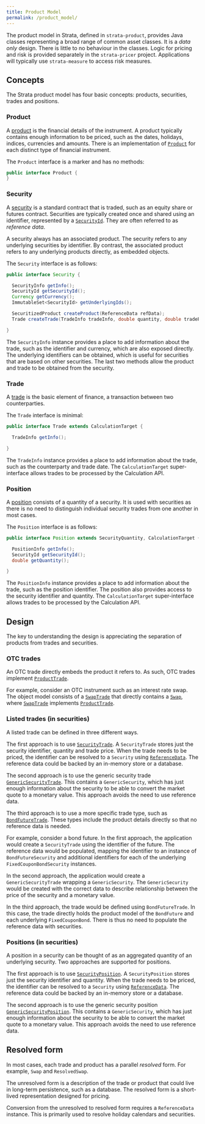 ```yaml
---
title: Product Model
permalink: /product_model/
---
```


The product model in Strata, defined in `strata-product`, provides Java classes representing
a broad range of common asset classes. It is a _data only_ design.
There is little to no behaviour in the classes.
Logic for pricing and risk is provided separately in the `strata-pricer` project.
Applications will typically use `strata-measure` to access risk measures.


## Concepts

The Strata product model has four basic concepts: products, securities, trades and positions.


### Product

A [product]({{site.baseurl}}/apidocs/com/opengamma/strata/product/Product.html)
is the financial details of the instrument. A product typically contains enough information
to be priced, such as the dates, holidays, indices, currencies and amounts.
There is an implementation of [`Product`]({{site.baseurl}}/apidocs/com/opengamma/strata/product/Product.html)
for each distinct type of financial instrument.

The `Product` interface is a marker and has no methods:

```java
public interface Product {
}
```

### Security

A [security]({{site.baseurl}}/apidocs/com/opengamma/strata/product/Security.html)
is a standard contract that is traded, such as an equity share or futures contract.
Securities are typically created once and shared using an identifier, represented by a
[`SecurityId`]({{site.baseurl}}/apidocs/com/opengamma/strata/product/SecurityId.html).
They are often referred to as *reference data*.

A security always has an associated product.
The security refers to any underlying securities by identifier.
By contrast, the associated product refers to any underlying products directly, as embedded objects.

The `Security` interface is as follows:

```java
public interface Security {

  SecurityInfo getInfo();
  SecurityId getSecurityId();
  Currency getCurrency();
  ImmutableSet<SecurityId> getUnderlyingIds();

  SecuritizedProduct createProduct(ReferenceData refData);
  Trade createTrade(TradeInfo tradeInfo, double quantity, double tradePrice, ReferenceData refData);

}
```

The `SecurityInfo` instance provides a place to add information about the trade,
such as the identifier and currency, which are also exposed directly.
The underlying identifiers can be obtained, which is useful for securities that are based on other securities.
The last two methods allow the product and trade to be obtained from the security.


### Trade

A [trade]({{site.baseurl}}/apidocs/com/opengamma/strata/product/Trade.html)
is the basic element of finance, a transaction between two counterparties.

The `Trade` interface is minimal:

```java
public interface Trade extends CalculationTarget {

  TradeInfo getInfo();

}
```

The `TradeInfo` instance provides a place to add information about the trade,
such as the counterparty and trade date.
The `CalculationTarget` super-interface allows trades to be processed by the Calculation API.


### Position

A [position]({{site.baseurl}}/apidocs/com/opengamma/strata/product/Position.html)
consists of a quantity of a security. It is used with securities as there is no need to
distinguish individual security trades from one another in most cases.

The `Position` interface is as follows:

```java
public interface Position extends SecurityQuantity, CalculationTarget {

  PositionInfo getInfo();
  SecurityId getSecurityId();
  double getQuantity();

}
```

The `PositionInfo` instance provides a place to add information about the trade,
such as the position identifier.
The position also provides access to the security identifier and quantity.
The `CalculationTarget` super-interface allows trades to be processed by the Calculation API.


## Design

The key to understanding the design is appreciating the separation of products from trades and securities.


### OTC trades

An OTC trade directly embeds the product it refers to. As such, OTC trades implement
[`ProductTrade`]({{site.baseurl}}/apidocs/com/opengamma/strata/product/ProductTrade.html).

For example, consider an OTC instrument such as an interest rate swap.
The object model consists of a [`SwapTrade`]({{site.baseurl}}/apidocs/com/opengamma/strata/product/swap/SwapTrade.html)
that directly contains a [`Swap`]({{site.baseurl}}/apidocs/com/opengamma/strata/product/swap/Swap.html),
where [`SwapTrade`]({{site.baseurl}}/apidocs/com/opengamma/strata/product/swap/SwapTrade.html) implements
[`ProductTrade`]({{site.baseurl}}/apidocs/com/opengamma/strata/product/ProductTrade.html).


### Listed trades (in securities)

A listed trade can be defined in three different ways.

The first approach is to use [`SecurityTrade`]({{site.baseurl}}/apidocs/com/opengamma/strata/product/SecurityTrade.html).
A `SecurityTrade` stores just the security identifier, quantity and trade price.
When the trade needs to be priced, the identifier can be resolved to a `Security` using
[`ReferenceData`]({{site.baseurl}}/apidocs/com/opengamma/strata/basics/ReferenceData.html).
The reference data could be backed by an in-memory store or a database.

The second approach is to use the generic security trade 
[`GenericSecurityTrade`]({{site.baseurl}}/apidocs/com/opengamma/strata/product/GenericSecurityTrade.html).
This contains a `GenericSecurity`, which has just enough information about the security to be able
to convert the market quote to a monetary value.
This approach avoids the need to use reference data.

The third approach is to use a more specific trade type, such as
[`BondFutureTrade`]({{site.baseurl}}/apidocs/com/opengamma/strata/product/bond/BondFutureTrade.html).
These types include the product details directly so that no reference data is needed.

For example, consider a bond future.
In the first approach, the application would create a `SecurityTrade` using the identifier of the future.
The reference data would be populated, mapping the identifier to an instance of `BondFutureSecurity`
and additional identifiers for each of the underlying `FixedCouponBondSecurity` instances.

In the second approach, the application would create a `GenericSecurityTrade` wrapping a `GenericSecurity`.
The `GenericSecurity` would be created with the correct data to describe relationship between
the price of the security and a monetary value.

In the third approach, the trade would be defined using `BondFutureTrade`. In this case,
the trade directly holds the product model of the `BondFuture` and each underlying `FixedCouponBond`.
There is thus no need to populate the reference data with securities.


### Positions (in securities)

A position in a security can be thought of as an aggregated quantity of an underlying security.
Two approaches are supported for positions.

The first approach is to use [`SecurityPosition`]({{site.baseurl}}/apidocs/com/opengamma/strata/product/SecurityPosition.html).
A `SecurityPosition` stores just the security identifier and quantity.
When the trade needs to be priced, the identifier can be resolved to a `Security` using
[`ReferenceData`]({{site.baseurl}}/apidocs/com/opengamma/strata/basics/ReferenceData.html).
The reference data could be backed by an in-memory store or a database.

The second approach is to use the generic security position 
[`GenericSecurityPosition`]({{site.baseurl}}/apidocs/com/opengamma/strata/product/GenericSecurityPosition.html).
This contains a `GenericSecurity`, which has just enough information about the security to be able
to convert the market quote to a monetary value.
This approach avoids the need to use reference data.


## Resolved form

In most cases, each trade and product has a parallel _resolved_ form.
For example, `Swap` and `ResolvedSwap`.

The unresolved form is a description of the trade or product that could live in long-term persistence, such as a database.
The resolved form is a short-lived representation designed for pricing.

Conversion from the unresolved to resolved form requires a `ReferenceData` instance.
This is primarily used to resolve holiday calendars and securities.
